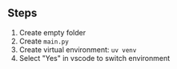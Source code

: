 ## Steps

1. Create empty folder
2. Create `main.py`
3. Create virtual environment: `uv venv`
4. Select "Yes" in vscode to switch environment
